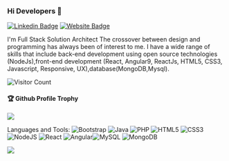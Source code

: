 ### Hi Developers 👋
[![Linkedin Badge](https://img.shields.io/badge/-Akhil-blue?style=flat-square&logo=Linkedin&logoColor=white&link=https://www.linkedin.com/mwlite/in/akhil-prakash-4a8403240/)](https://www.linkedin.com/mwlite/in/akhil-prakash-4a8403240/)
[![Website Badge](https://img.shields.io/badge/StackOverflow-Akhil-yellow)](https://stackexchange.com/users/25938067/akhil)

I'm
Full Stack Solution Architect
The crossover between design and programming has always been of interest to me. I have a wide range of skills that include back-end development using open source technologies (NodeJs),front-end development (React, Angular9, ReactJs, HTML5, CSS3, Javascript, Responsive, UX),database(MongoDB,Mysql).


![Visitor Count](https://profile-counter.glitch.me/akhilprakashdeveloper/count.svg)

<div>
  <h4>🏆 Github Profile Trophy</h4>
  <a href="https://github.com/ryo-ma/github-profile-trophy">
    <img src="https://github-profile-trophy.vercel.app/?username=akhilprakashdeveloper&column=7"/>
  </a>
</div>

Languages and Tools: 
<img alt="Bootstrap" src="https://img.shields.io/badge/bootstrap-%23563D7C.svg?style=flat-square&logo=bootstrap&logoColor=white"/> <img alt="Java" src="https://img.shields.io/badge/java-%23ED8B00.svg?style=flat-square&logo=java&logoColor=white"/> <img alt="PHP" src="https://img.shields.io/badge/php-%23777BB4.svg?style=flat-square&logo=php&logoColor=white"/> <img alt="HTML5" src="https://img.shields.io/badge/html5-%23E34F26.svg?style=flat-square&logo=html5&logoColor=white"/> <img alt="CSS3" src="https://img.shields.io/badge/css3-%231572B6.svg?style=flat-square&logo=css3&logoColor=white"/> <img alt="NodeJS" src="https://img.shields.io/badge/node.js-%2343853D.svg?style=flat-square&logo=node-dot-js&logoColor=white"/> <img alt="React" src="https://img.shields.io/badge/react-%2320232a.svg?style=flat-square&logo=react&logoColor=%2361DAFB"/> <img alt="Angular" src="https://img.shields.io/badge/angular-%23DD0031.svg?flat-square&logo=angular&logoColor=white"/><img alt="MySQL" src="https://img.shields.io/badge/mysql-%2300f.svg?style=flat-square&logo=mysql&logoColor=white"/> <img alt="MongoDB" src ="https://img.shields.io/badge/MongoDB-%234ea94b.svg?style=flat-square&logo=mongodb&logoColor=white"/>

![](https://activity-graph.herokuapp.com/graph?username=akhilprakashdeveloper&theme=react-dark&area=true)
<!--
**Akhilprakashdeveloper/Akhilprakashdeveloper** is a ✨ _special_ ✨ repository because its `README.md` (this file) appears on your GitHub profile.

Here are some ideas to get you started:

- 🔭 I’m currently working on ...
- 🌱 I’m currently learning ...
- 👯 I’m looking to collaborate on ...
- 🤔 I’m looking for help with ...
- 💬 Ask me about ...
- 📫 How to reach me: ...
- 😄 Pronouns: ...
- ⚡ Fun fact: .....

-->
